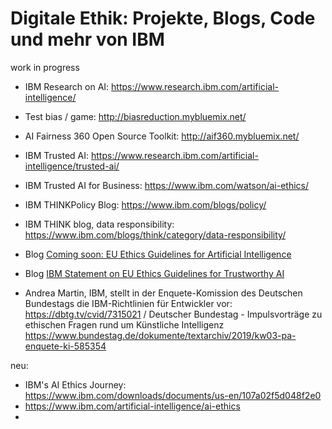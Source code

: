 # Digitale Ethik: Projekte, Blogs, Code und mehr von IBM

work in progress

* IBM Research on AI: https://www.research.ibm.com/artificial-intelligence/
* Test bias / game: http://biasreduction.mybluemix.net/
* AI Fairness 360 Open Source Toolkit: http://aif360.mybluemix.net/
* IBM Trusted AI: https://www.research.ibm.com/artificial-intelligence/trusted-ai/
* IBM Trusted AI for Business: https://www.ibm.com/watson/ai-ethics/

* IBM THINKPolicy Blog: https://www.ibm.com/blogs/policy/
* IBM THINK blog, data responsibility: https://www.ibm.com/blogs/think/category/data-responsibility/
* Blog [Coming soon: EU Ethics Guidelines for Artificial Intelligence](https://www.ibm.com/blogs/policy/ai-ethics-guidelines/)
* Blog [IBM Statement on EU Ethics Guidelines for Trustworthy AI](https://www.ibm.com/blogs/policy/ai-ethics-eu/)
* Andrea Martin, IBM, stellt in der Enquete-Komission des Deutschen Bundestags die IBM-Richtlinien für Entwickler vor: https://dbtg.tv/cvid/7315021 / Deutscher Bundestag - Impulsvorträge zu ethischen Fragen rund um Künst­liche Intelli­genz https://www.bundestag.de/dokumente/textarchiv/2019/kw03-pa-enquete-ki-585354


neu:
- IBM's AI Ethics Journey: https://www.ibm.com/downloads/documents/us-en/107a02f5d048f2e0
- https://www.ibm.com/artificial-intelligence/ai-ethics
- 